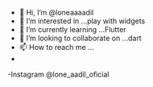 - 👋 Hi, I’m @loneaaaadil
- 👀 I’m interested in ...play with widgets
- 🌱 I’m currently learning ...Flutter
- 💞️ I’m looking to collaborate on ...dart
- 📫 How to reach me ...
- 
-Instagram @lone_aadil_oficial

<!---
loneaaaadil/loneaaaadil is a ✨ special ✨ repository because its `README.md` (this file) appears on your GitHub profile.
You can click the Preview link to take a look at your changes.
--->
